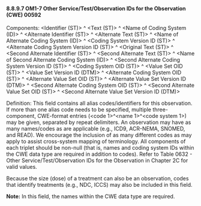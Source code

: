 #### 8.8.9.7 OM1-7 Other Service/Test/Observation IDs for the Observation (CWE) 00592

Components: &lt;Identifier (ST)> ^ &lt;Text (ST)> ^ &lt;Name of Coding System (ID)> ^ &lt;Alternate Identifier (ST)> ^ &lt;Alternate Text (ST)> ^ &lt;Name of Alternate Coding System (ID)> ^ &lt;Coding System Version ID (ST)> ^ &lt;Alternate Coding System Version ID (ST)> ^ &lt;Original Text (ST)> ^ &lt;Second Alternate Identifier (ST)> ^ &lt;Second Alternate Text (ST)> ^ &lt;Name of Second Alternate Coding System (ID)> ^ &lt;Second Alternate Coding System Version ID (ST)> ^ &lt;Coding System OID (ST)> ^ &lt;Value Set OID (ST)> ^ &lt;Value Set Version ID (DTM)> ^ &lt;Alternate Coding System OID (ST)> ^ &lt;Alternate Value Set OID (ST)> ^ &lt;Alternate Value Set Version ID (DTM)> ^ &lt;Second Alternate Coding System OID (ST)> ^ &lt;Second Alternate Value Set OID (ST)> ^ &lt;Second Alternate Value Set Version ID (DTM)>

Definition: This field contains all alias codes/identifiers for this observation. If more than one alias code needs to be specified, multiple three-component, CWE-format entries (&lt;code 1>^&lt;name 1>^&lt;code system 1>) may be given, separated by repeat delimiters. An observation may have as many names/codes as are applicable (e.g., ICD9, ACR-NEMA, SNOMED, and READ). We encourage the inclusion of as many different codes as may apply to assist cross-system mapping of terminology. All components of each triplet should be non-null (that is, names and coding system IDs within the CWE data type are required in addition to codes). Refer to Table 0632 - Other Service/Test/Observation IDs for the Observation in Chapter 2C for valid values.

Because the size (dose) of a treatment can also be an observation, codes that identify treatments (e.g., NDC, ICCS) may also be included in this field.

**Note:** In this field, the names within the CWE data type are required.

